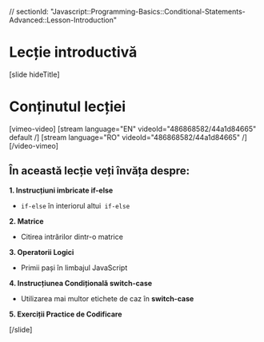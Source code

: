 // sectionId: "Javascript::Programming-Basics::Conditional-Statements-Advanced::Lesson-Introduction"

# Lecție introductivă

[slide hideTitle]

# Conținutul lecției

[vimeo-video]
[stream language="EN" videoId="486868582/44a1d84665" default /]
[stream language="RO" videoId="486868582/44a1d84665"  /]
[/video-vimeo]

## În această lecție veți învăța despre:

**1. Instrucțiuni imbricate if-else**
- `if-else` în interiorul altui` if-else` 

**2. Matrice**
- Citirea intrărilor dintr-o matrice

**3. Operatorii Logici**
- Primii pași în limbajul JavaScript

**4. Instrucțiunea Condițională switch-case**
- Utilizarea mai multor etichete de caz în **switch-case**

**5. Exerciții Practice de Codificare**

[/slide]


